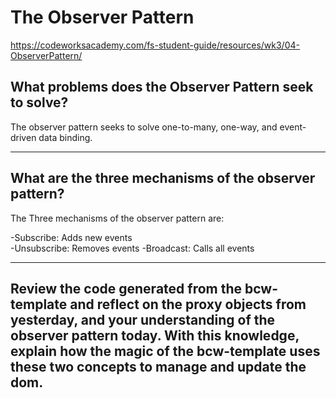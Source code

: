 # The Observer Pattern
https://codeworksacademy.com/fs-student-guide/resources/wk3/04-ObserverPattern/

## What problems does the Observer Pattern seek to solve?

The observer pattern seeks to solve one-to-many, one-way, and event-driven data binding.

---

## What are the three mechanisms of the observer pattern?

The Three mechanisms of the observer pattern are:

-Subscribe: Adds new events  
-Unsubscribe: Removes events
-Broadcast: Calls all events

---

## Review the code generated from the bcw-template and reflect on the proxy objects from yesterday, and your understanding of the observer pattern today. With this knowledge, explain how the magic of the bcw-template uses these two concepts to manage and update the dom.
